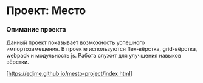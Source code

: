 # Проект: Место

### Опимание проекта
 Данный проект показывает возможность успешного импортозамещения.
В проекте используются flex-вёрстка, grid-вёрстка, webpack и модульность js.
Работа служит для улучшения навыков вёрстки.

[https://edjme.github.io/mesto-project/index.html]



